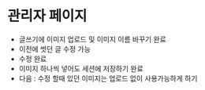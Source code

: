 # 관리자 페이지  
- 글쓰기에 이미지 업로드 및 이미지 이름 바꾸기 완료  
- 이전에 썻던 글 수정 가능  
- 수정 완료  
- 이미지 하나씩 넣어도 세션에 저장하기 완료  
- 다음 : 수정 할때 있던 이미지는 업로드 없이 사용가능하게 하기
